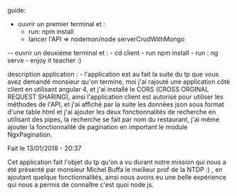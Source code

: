 guide:
- ouvrir un premier terminal et :
  - run: npm install
  - lancer l'API => nodemon/node serverCrudWithMongo

-- ouvrir un deuxiéme terminal et :
    - cd client
    - run npm install
    - run : ng serve
    - enjoy it teacher :)

description application :
    - l'application est au fait la suite du tp que vous avez demandé monsieur qu'on termine, moi j'ai rajouté une application côté client en utilisant angular 4, et j'ai installé le CORS (CROSS ORGINAL REQUEST SHARING), ainsi l'application client est autorisé pour utiliser les méthodes de l'API, et j'ai affiché par la suite les données json sous format d'une table html et j'ai ajouter les deux fonctionnalités de recherche en utilisant des pipes, la recherche se fait par nom du restaurant, j'ai même ajouter la fonctionnalité de pagination en important le module NgxPagination.

Fait le 13/01/2018 - 20:37

Cet application fait l'objet du tp qu'on a vu durant notre mission qui nous a été présenté par monsieur Michel Buffa le meilleur prof de la NTDP :) , en ajoutant quelque fonctionnalités, ainsi nous avons eu une belle expérience qui nous a permis de connaître c'est quoi node js.
